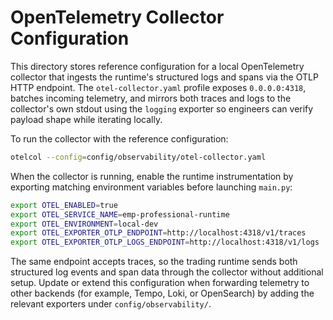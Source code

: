 # OpenTelemetry Collector Configuration

This directory stores reference configuration for a local OpenTelemetry
collector that ingests the runtime's structured logs and spans via the OTLP
HTTP endpoint. The `otel-collector.yaml` profile exposes `0.0.0.0:4318`, batches
incoming telemetry, and mirrors both traces and logs to the collector's own
stdout using the `logging` exporter so engineers can verify payload shape while
iterating locally.

To run the collector with the reference configuration:

```bash
otelcol --config=config/observability/otel-collector.yaml
```

When the collector is running, enable the runtime instrumentation by exporting
matching environment variables before launching `main.py`:

```bash
export OTEL_ENABLED=true
export OTEL_SERVICE_NAME=emp-professional-runtime
export OTEL_ENVIRONMENT=local-dev
export OTEL_EXPORTER_OTLP_ENDPOINT=http://localhost:4318/v1/traces
export OTEL_EXPORTER_OTLP_LOGS_ENDPOINT=http://localhost:4318/v1/logs
```

The same endpoint accepts traces, so the trading runtime sends both structured
log events and span data through the collector without additional setup. Update
or extend this configuration when forwarding telemetry to other backends (for
example, Tempo, Loki, or OpenSearch) by adding the relevant exporters under
`config/observability/`.

